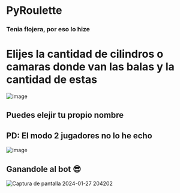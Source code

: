 # PyRoulette
### Tenia flojera, por eso lo hize
 # Elijes la cantidad de cilindros o camaras donde van las balas y la cantidad de estas
![image](https://github.com/74lg0/PyRoulette/assets/111157836/33990d5c-14eb-44cc-9c32-9e07655cd1ac)
## Puedes elejir tu propio nombre
## PD: El modo 2 jugadores no lo he echo
![image](https://github.com/74lg0/PyRoulette/assets/111157836/57cb1dd1-37a8-44f0-b330-d3a5dc0866ff)
## Ganandole al bot 😎
![Captura de pantalla 2024-01-27 204202](https://github.com/74lg0/PyRoulette/assets/111157836/027e93c4-9d9f-4239-be93-83ff681868d7)

